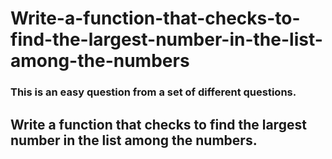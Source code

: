 # Write-a-function-that-checks-to-find-the-largest-number-in-the-list-among-the-numbers
### This is an easy question from a set of different questions.
## Write a function that checks to find the largest number in the list among the numbers.
